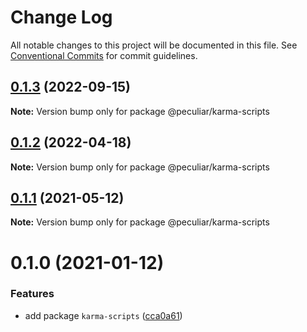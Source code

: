 # Change Log

All notable changes to this project will be documented in this file.
See [Conventional Commits](https://conventionalcommits.org) for commit guidelines.

## [0.1.3](https://github.com/PeculiarVentures/peculiar-react-components/compare/@peculiar/karma-scripts@0.1.2...@peculiar/karma-scripts@0.1.3) (2022-09-15)

**Note:** Version bump only for package @peculiar/karma-scripts





## [0.1.2](https://github.com/PeculiarVentures/peculiar-react-components/compare/@peculiar/karma-scripts@0.1.1...@peculiar/karma-scripts@0.1.2) (2022-04-18)

**Note:** Version bump only for package @peculiar/karma-scripts





## [0.1.1](https://github.com/PeculiarVentures/peculiar-react-components/compare/@peculiar/karma-scripts@0.1.0...@peculiar/karma-scripts@0.1.1) (2021-05-12)

**Note:** Version bump only for package @peculiar/karma-scripts





# 0.1.0 (2021-01-12)


### Features

* add package `karma-scripts` ([cca0a61](https://github.com/PeculiarVentures/peculiar-react-components/commit/cca0a616f3980cfdb525d38b5ec9e0833cf91004))
